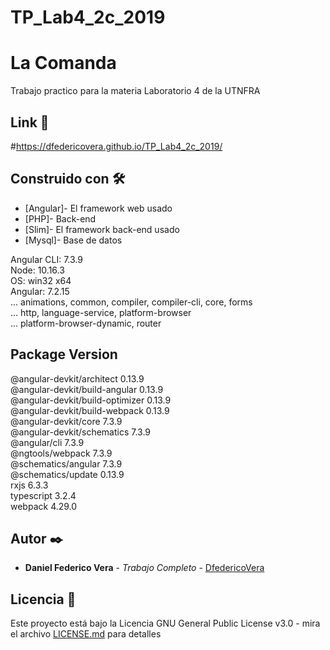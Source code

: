 # TP_Lab4_2c_2019

# La Comanda

Trabajo practico para la materia Laboratorio 4 de la UTNFRA

## Link 🚀

#https://dfedericovera.github.io/TP_Lab4_2c_2019/


## Construido con 🛠️

* [Angular]- El framework web usado
* [PHP]- Back-end
* [Slim]- El framework back-end usado
* [Mysql]- Base de datos

Angular CLI: 7.3.9  \
Node: 10.16.3  \
OS: win32 x64  \
Angular: 7.2.15  
... animations, common, compiler, compiler-cli, core, forms  
... http, language-service, platform-browser  
... platform-browser-dynamic, router  


Package                           Version
-----------------------------------------------------------
@angular-devkit/architect         0.13.9  
@angular-devkit/build-angular     0.13.9  
@angular-devkit/build-optimizer   0.13.9  
@angular-devkit/build-webpack     0.13.9  
@angular-devkit/core              7.3.9  
@angular-devkit/schematics        7.3.9  
@angular/cli                      7.3.9  
@ngtools/webpack                  7.3.9  
@schematics/angular               7.3.9  
@schematics/update                0.13.9  
rxjs                              6.3.3  
typescript                        3.2.4  
webpack                           4.29.0  


## Autor ✒️

* **Daniel Federico Vera** - *Trabajo Completo* - [DfedericoVera](https://github.com/Dfedericovera)

## Licencia 📄

Este proyecto está bajo la Licencia GNU General Public License v3.0 - mira el archivo [LICENSE.md](LICENSE.md) para detalles

